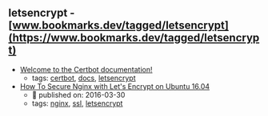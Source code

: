 letsencrypt - [www.bookmarks.dev/tagged/letsencrypt](https://www.bookmarks.dev/tagged/letsencrypt)
---
* [Welcome to the Certbot documentation! ](https://certbot.eff.org/docs/)
    * tags: [certbot](../tagged/certbot.md), [docs](../tagged/docs.md), [letsencrypt](../tagged/letsencrypt.md)
* [How To Secure Nginx with Let's Encrypt on Ubuntu 16.04](https://www.digitalocean.com/community/tutorials/how-to-secure-nginx-with-let-s-encrypt-on-ubuntu-16-04)
    * :calendar: published on: 2016-03-30
    * tags: [nginx](../tagged/nginx.md), [ssl](../tagged/ssl.md), [letsencrypt](../tagged/letsencrypt.md)
